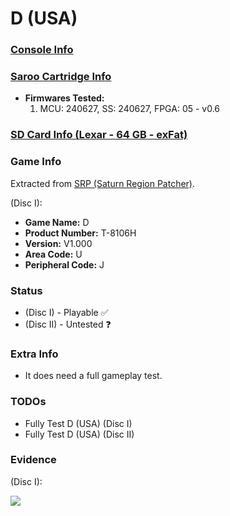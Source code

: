 # D (USA)

### [Console Info](../../../../../Info/Consoles/VA13/README.md)

### [Saroo Cartridge Info](../../../../../Info/Cartridges/RetroGameParadiseStore/1.32F/README.md)

- <b>Firmwares Tested:</b>
  1. MCU: 240627, SS: 240627, FPGA: 05 - v0.6

### [SD Card Info (Lexar - 64 GB - exFat)](../../../../../Info/SdCards/Lexar/64GB/exfat/README.md)

### Game Info

Extracted from [SRP (Saturn Region Patcher)](https://segaxtreme.net/resources/saturn-region-patcher.81/download).

(Disc I):

- <b>Game Name:</b> D
- <b>Product Number:</b> T-8106H
- <b>Version:</b> V1.000
- <b>Area Code:</b> U
- <b>Peripheral Code:</b> J

### Status

- (Disc I) - Playable :white_check_mark:
- (Disc II) - Untested :question:

### Extra Info

- It does need a full gameplay test.

### TODOs

- Fully Test D (USA) (Disc I)
- Fully Test D (USA) (Disc II)

### Evidence

(Disc I):

[![](https://img.youtube.com/vi/n3Uhj8azNiI/0.jpg)](https://www.youtube.com/watch?v=n3Uhj8azNiI)

